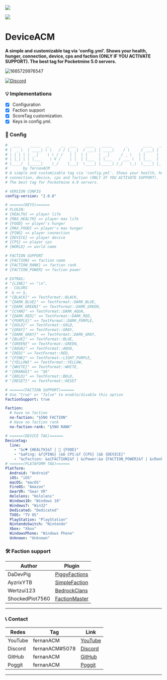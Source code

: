 [![](https://poggit.pmmp.io/shield.state/DeviceACM)](https://poggit.pmmp.io/p/DeviceACM)

[![](https://poggit.pmmp.io/shield.api/DeviceACM)](https://poggit.pmmp.io/p/DeviceACM)

# DeviceACM

**A simple and customizable tag via 'config.yml'. Shows your health, hunger, connection, device, cps and faction (ONLY IF YOU ACTIVATE SUPPORT). The best tag for Pocketmine 5.0 servers.**

![1665729976547](https://user-images.githubusercontent.com/83558341/195784419-7efde11a-f0f0-4dc2-ad3c-69616cbfb611.png)

<a href="https://discord.gg/YyE9XFckqb"><img src="https://img.shields.io/discord/837701868649709568?label=discord&color=7289DA&logo=discord" alt="Discord" /></a>

### 💡 Implementations
* [X] Configuration
* [x] Faction support
* [x] ScoreTag customization.
* [x] Keys in config.yml.

### 💾 Config 
```yaml
#  ____    _____  __     __  ___    ____   _____      _       ____   __  __ 
# |  _ \  | ____| \ \   / / |_ _|  / ___| | ____|    / \     / ___| |  \/  |
# | | | | |  _|    \ \ / /   | |  | |     |  _|     / _ \   | |     | |\/| |
# | |_| | | |___    \ V /    | |  | |___  | |___   / ___ \  | |___  | |  | |
# |____/  |_____|    \_/    |___|  \____| |_____| /_/   \_\  \____| |_|  |_|
#       by fernanACM
# A simple and customizable tag via 'config.yml'. Shows your health, hunger, 
# connection, device, cps and faction (ONLY IF YOU ACTIVATE SUPPORT). 
# The best tag for Pocketmine 4.0 servers.

# VERSION CONFIG
config-version: "2.0.0"

# ======(KEYS)======
# PLUGIN:
# {HEALTH} => player life
# {MAX_HEALTH} => player max life
# {FOOD} => player's hunger
# {MAX_FOOD} => player's max hunger
# {PING} => player connection
# {DEVICE} => player device
# {CPS} => player cps
# {WORLD} => world name

# FACTION SUPPORT
# {FACTION} => faction name
# {FACTION_RANK} => faction rank
# {FACTION_POWER} => faction power

# EXTRAS:
# "{LINE}" => "\n",
# - COLORS
#  & => §,
# "{BLACK}" => TextFormat::BLACK,
# "{DARK_BLUE}" => TextFormat::DARK_BLUE,
# "{DARK_GREEN}" => TextFormat::DARK_GREEN,
# "{CYAN}" => TextFormat::DARK_AQUA,
# "{DARK_RED}" => TextFormat::DARK_RED,
# "{PURPLE}" => TextFormat::DARK_PURPLE,
# "{GOLD}" => TextFormat::GOLD,
# "{GRAY}" => TextFormat::GRAY,
# "{DARK_GRAY}" => TextFormat::DARK_GRAY,
# "{BLUE}" => TextFormat::BLUE,
# "{GREEN}" => TextFormat::GREEN,
# "{AQUA}" => TextFormat::AQUA,
# "{RED}" => TextFormat::RED,
# "{PINK}" => TextFormat::LIGHT_PURPLE,
# "{YELLOW}" => TextFormat::YELLOW,
# "{WHITE}" => TextFormat::WHITE,
# "{ORANGE}" => "§6"
# "{BOLD}" => TextFormat::BOLD,
# "{RESET}" => TextFormat::RESET

# ======(FACTION SUPPORT)======
# Use "true" or "false" to enable/disable this option
FactionSupport: true

Faction:
  # have no faction
  no-faction: "§5NO FACTION"
  # Have no faction rank
  no-faction-rank: "§5NO RANK"

# ======(DEVICE TAG)======
Devicetag:
  line: 
    - "&c♥ {HEALTH}&f |  {FOOD}"
    - "&aPing: &f{PING} |&6 CPS:&f {CPS} |&b {DEVICE}"
    - "&cFaction: &a{FACTION}&f | &cPower:&a {FACTION_POWER}&f | &cRank:&a {FACTION_RANK}"
# ======(PLATAFORM TAG)======
Platform:
  Android: "Android"
  iOS: "iOS"
  macOS: "macOS"
  FireOS: "Amazon"
  GearVR: "Gear VR"
  Hololens: "Hololens"
  Windows10: "Windows 10"
  Windows7: "Win32"
  Dedicated: "Dedicated"
  TVOS: "TV OS"
  PlayStation: "PlayStation"
  NintendoSwitch: "Nintendo"
  Xbox: "Xbox"
  WindowsPhone: "Windows Phone"
  Unknown: "Unknown"
```
### 🛠 Faction support
| Author | Plugin |
| -------|---------|
| DaDevPig | [PiggyFactions](https://github.com/DaPigGuy/PiggyFactions) |
| AyzrixYTB | [SimpleFaction](https://github.com/AyzrixYTB/SimpleFaction) |
| Wertzui123 | [BedrockClans](https://github.com/Wertzui123/BedrockClans/tree/master/) |
| ShockedPlot7560 | [FactionMaster](https://github.com/FactionMaster/FactionMaster) |
***

### 📞 Contact
| Redes | Tag | Link |
|-------|-------------|------|
| YouTube | fernanACM | [YouTube](https://www.youtube.com/channel/UC-M5iTrCItYQBg5GMuX5ySw) | 
| Discord | fernanACM#5078 | [Discord](https://discord.gg/YyE9XFckqb) |
| GitHub | fernanACM | [GitHub](https://github.com/fernanACM)
| Poggit | fernanACM | [Poggit](https://poggit.pmmp.io/ci/fernanACM)
****
